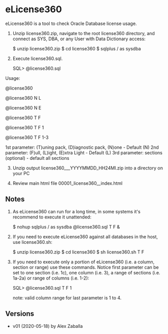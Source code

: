 # eLicense360

eLicense360 is a tool to check Oracle Database license usage.

1. Unzip license360.zip, navigate to the root license360 directory, and connect as SYS, 
   DBA, or any User with Data Dictionary access:

   $ unzip license360.zip
   $ cd license360
   $ sqlplus / as sysdba

2. Execute license360.sql.

   SQL> @license360.sql


Usage: 

@license360

@license360 N L

@license360 N E

@license360 T F

@license360 T F 1

@license360 T F 1-3


1st parameter: (T)uning pack, (D)iagnostic pack, (N)one - Default (N)
2nd parameter: (F)ull, (L)ight, (E)xtra Light  - Default (L)
3rd parameter: sections (optional) - default all sections

3. Unzip output license360_<dbname>_<host>_YYYYMMDD_HH24MI.zip into a directory on your PC

4. Review main html file 00001_license360_<dbname>_index.html



## Notes ##

1. As eLicense360 can run for a long time, in some systems it's recommend to execute it unattended:

   $ nohup sqlplus / as sysdba @license360.sql T F &

2. If you need to execute eLicense360 against all databases in the host, use license360.sh:

   $ unzip license360.zip
   $ cd license360
   $ sh license360.sh T F
   
3. If you need to execute only a portion of eLicense360 (i.e. a column, section or range) use 
   these commands. Notice first parameter can be set to one section (i.e. 1c),
   one column (i.e. 3), a range of sections (i.e. 1a-2a) or range of columns (i.e. 1-2):

   SQL> @license360.sql T F 1
   
   note: valid column range for last parameter is 1 to 4. 


## Versions ##
* v01 (2020-05-18) by Alex Zaballa
